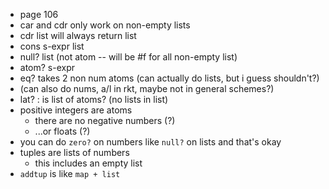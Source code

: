 * page 106
* car and cdr only work on non-empty lists
* cdr list will always return list
* cons s-expr list
* null? list (not atom -- will be #f for all non-empty list)
* atom? s-expr
* eq? takes 2 non num atoms (can actually do lists, but i guess shouldn't?)
* (can also do nums, a/l in rkt, maybe not in general schemes?)
* lat? : is list of atoms? (no lists in list)
* positive integers are atoms
  * there are no negative numbers (?)
  * ...or floats (?)
* you can do `zero?` on numbers like `null?` on lists and that's okay
* tuples are lists of numbers
  * this includes an empty list
* `addtup` is like `map + list`
